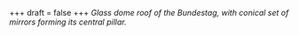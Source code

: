
+++
draft = false
+++
_Glass dome roof of the Bundestag, with conical set of mirrors forming its central pillar._
